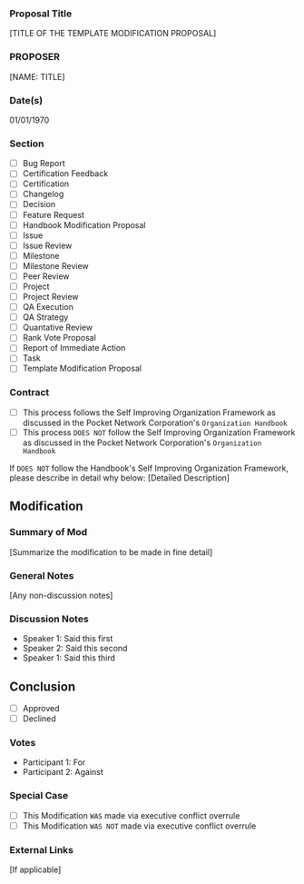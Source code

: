 ### Proposal Title 
[TITLE OF THE TEMPLATE MODIFICATION PROPOSAL]
### PROPOSER
[NAME: TITLE]
### Date(s)
01/01/1970
### Section
- [ ] Bug Report
- [ ] Certification Feedback
- [ ] Certification
- [ ] Changelog
- [ ] Decision
- [ ] Feature Request
- [ ] Handbook Modification Proposal
- [ ] Issue
- [ ] Issue Review
- [ ] Milestone
- [ ] Milestone Review
- [ ] Peer Review
- [ ] Project
- [ ] Project Review
- [ ] QA Execution
- [ ] QA Strategy
- [ ] Quantative Review
- [ ] Rank Vote Proposal
- [ ] Report of Immediate Action
- [ ] Task
- [ ] Template Modification Proposal

### Contract
- [ ] This process follows the Self Improving Organization Framework as discussed in the Pocket Network Corporation's `Organization Handbook`
- [ ] This process `DOES NOT` follow the Self Improving Organization Framework as discussed in the Pocket Network Corporation's `Organization Handbook`

If `DOES NOT` follow the Handbook's Self Improving Organization Framework, please describe in detail why below:
[Detailed Description]
## Modification
### Summary of Mod
[Summarize the modification to be made in fine detail]


### General Notes
[Any non-discussion notes]
### Discussion Notes
- Speaker 1: Said this first
- Speaker 2: Said this second
- Speaker 1: Said this third
## Conclusion
- [ ] Approved
- [ ] Declined
### Votes
- Participant 1: For
- Participant 2: Against
### Special Case
- [ ] This Modification `WAS` made via executive conflict overrule
- [ ] This Modification `WAS NOT` made via executive conflict overrule

### External Links
[If applicable]